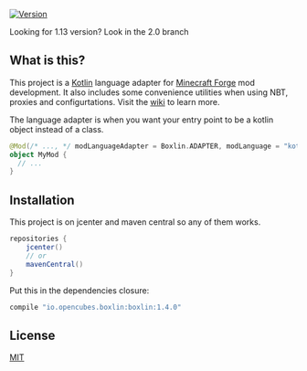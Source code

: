 [ ![Version](https://api.bintray.com/packages/ocpu/minecraft/Boxlin/images/download.svg) ](https://bintray.com/ocpu/minecraft/Boxlin/_latestVersion)

Looking for 1.13 version? Look in the 2.0 branch

## What is this?
This project is a [Kotlin](https://kotlinlang.org/) language adapter for [Minecraft Forge](http://www.minecraftforge.net/forum/) mod development.
It also includes some convenience utilities when using NBT, proxies and configurtations. Visit the [wiki](https://github.com/ocpu/Boxlin/wiki) to learn more.

The language adapter is when you want your entry point to be a kotlin object instead of a class.
```kotlin
@Mod(/* ..., */ modLanguageAdapter = Boxlin.ADAPTER, modLanguage = "kotlin")
object MyMod {
  // ...
}
```

## Installation
This project is on jcenter and maven central so any of them works.
```groovy
repositories {
    jcenter()
    // or
    mavenCentral()
}
```
Put this in the dependencies closure:
```groovy
compile "io.opencubes.boxlin:boxlin:1.4.0"
```

## License
[MIT](https://github.com/ocpu/Boxlin/blob/master/license.txt)

